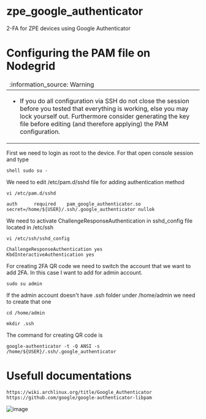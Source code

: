 # zpe_google_authenticator
2-FA for ZPE devices using Google Authenticator

# Configuring the PAM file on Nodegrid

<table>
  <thead>
    <tr>
      <td align="left">
        :information_source: Warning
      </td>
    </tr>
  </thead>

  <tbody>
    <tr>
      <td>
        <ul>
          <li>If you do all configuration via SSH do not close the session before you tested that everything is working,
    else you may lock yourself out. Furthermore consider generating the key file before editing (and therefore applying)
    the PAM configuration.</li>
        </ul>
      </td>
    </tr>
  </tbody>
</table>
    

First we need to login as root to the device. For that open console session and type

    shell sudo su -

We need to edit /etc/pam.d/sshd file for adding authentication method

    vi /etc/pam.d/sshd

    auth      required    pam_google_authenticator.so secret=/home/${USER}/.ssh/.google_authenticator nullok

We need to activate ChallengeResponseAuthentication in sshd_config file located in /etc/ssh

    vi /etc/ssh/sshd_config

    ChallengeResponseAuthentication yes
    KbdInteractiveAuthentication yes

For creating 2FA QR code we need to switch the account that we want to add 2FA. In this case I want to add for admin account.

    sudo su admin

If the admin account doesn't have .ssh folder under /home/admin we need to create that one

    cd /home/admin

    mkdir .ssh

The command for creating QR code is

    google-authenticator -t -Q ANSI -s /home/${USER}/.ssh/.google_authenticator
    
    
# Usefull documentations

    https://wiki.archlinux.org/title/Google_Authenticator
    https://github.com/google/google-authenticator-libpam
        
        
 ![image](https://user-images.githubusercontent.com/103506681/194720918-770cd1f0-f0ef-42f3-8499-efb9cd313ee3.png)

        
